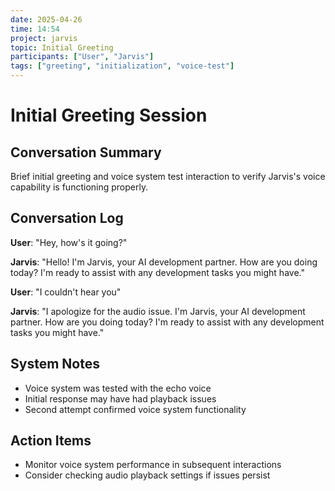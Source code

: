 ```yaml
---
date: 2025-04-26
time: 14:54
project: jarvis
topic: Initial Greeting
participants: ["User", "Jarvis"]
tags: ["greeting", "initialization", "voice-test"]
---
```


# Initial Greeting Session

## Conversation Summary

Brief initial greeting and voice system test interaction to verify Jarvis's voice capability is functioning properly.

## Conversation Log

**User**: "Hey, how's it going?"

**Jarvis**: "Hello! I'm Jarvis, your AI development partner. How are you doing today? I'm ready to assist with any development tasks you might have."

**User**: "I couldn't hear you"

**Jarvis**: "I apologize for the audio issue. I'm Jarvis, your AI development partner. How are you doing today? I'm ready to assist with any development tasks you might have."

## System Notes

- Voice system was tested with the echo voice
- Initial response may have had playback issues
- Second attempt confirmed voice system functionality

## Action Items

- Monitor voice system performance in subsequent interactions
- Consider checking audio playback settings if issues persist 